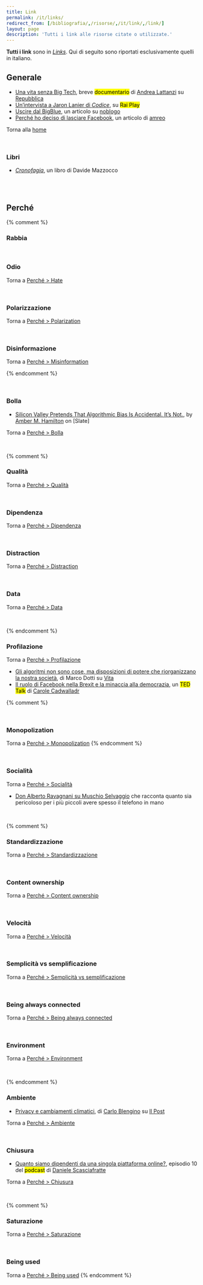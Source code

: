 ```yaml
---
title: Link
permalink: /it/links/
redirect_from: [/bibliografia/,/risorse/,/it/link/,/link/]
layout: page
description: 'Tutti i link alle risorse citate o utilizzate.'
---
```

<div class='blue box'>
	<strong>Tutti i link</strong> sono in <a href='/links'><em>Links</em></a>. Qui di seguito sono riportati esclusivamente quelli in italiano.
</div>

## Generale

- [Una vita senza Big Tech](https://www.youtube.com/watch?v=VCg3PzbC9vY 'Una vita senza Big Tech, storie di chi cerca alternative ai giganti del web'), breve <mark class='red'>documentario</mark> di [Andrea Lattanzi](https://it.linkedin.com/in/andrealattanzi 'Andrea Lattanzi su Linkedin') su [Repubblica](https://www.repubblica.it/ 'la Repubblica')
- [Un’intervista a Jaron Lanier di *Codice*](https://www.raiplay.it/video/2019/08/Codice-intervista-esclusiva-a-Jaron-Lanier-pioniere-della-realta-virtuale-98a38fd9-6fa9-46d6-9b49-f9deccc7d1c6.html 'Intervista a Jaron Lanier - Codice - Rai Play'), su <mark class='red'>Rai Play</mark>
- [Uscire dal BigBlue](https://noblogo.org/zainoinspalla/uscire-dal-big-blue 'Uscire dal Big Blue'), un articolo su [noblogo](https://noblogo.org 'noblogo')
- [Perché ho deciso di lasciare Facebook](https://amreolog.duckdns.org/~/SoftwareLiberoEticaDigitale/perch%C3%A9-ho-deciso-di-lasciare-facebook 'Perché ho deciso di lasciare Facebook • Plume'), un articolo di [amreo](https://amreolog.duckdns.org/@/amreo 'amreo’s blog')

Torna alla [home](/it/home 'Home')

<br>

### Libri

- <cite><a href='https://deditore.com/prodotto/cronofagia/' target='_blank' title='Cronofagia'>Cronofagia</a></cite>, un libro di Davide Mazzocco

<br>
<br>

## Perché
{% comment %}
### Rabbia

<br>

### Odio

Torna a [Perché > Hate](/perché#odio 'Hate')


<br>

### Polarizzazione

Torna a [Perché > Polarization](/perché#polarizzazione'Polarizzazione')

<br>

### Disinformazione

Torna a [Perché > Misinformation](/perché#disinformazione'Disinformazione')

{% endcomment %}

<br>

### Bolla

- [Silicon Valley Pretends That Algorithmic Bias Is Accidental. It’s Not.](https://slate.com/technology/2021/07/silicon-valley-algorithmic-bias-structural-racism.html), by [Amber M. Hamilton](http://ambermhamilton.com 'Amber M. Hamilton personal website') on [Slate]

Torna a [Perché > Bolla](/perché#bolla 'Bolla')

<br>

{% comment %}
### Qualità

Torna a [Perché > Qualità](/perché#qualità 'Qualità')

<br>

### Dipendenza

Torna a [Perché > Dipendenza](/perché#dipendenza 'Dipendenza')

<br>

### Distraction

Torna a [Perché > Distraction](/perché#distraction 'Distraction')

<br>

### Data

Torna a [Perché > Data](/perché#data 'Data')

<br>

{% endcomment %}
### Profilazione

Torna a [Perché > Profilazione](/perché#profilazione 'Profilazione')

- [Gli algoritmi non sono cose, ma disposizioni di potere che riorganizzano la nostra società](http://www.vita.it/it/interview/2021/01/26/gli-algoritmi-non-sono-cose-ma-disposizioni-di-potere-che-riorganizzan/397/ 'Gli algoritmi non sono cose, ma disposizioni di potere che riorganizzano la nostra società'), di Marco Dotti su [Vita](https://www.vita.it)
- [Il ruolo di Facebook nella Brexit e la minaccia alla democrazia](https://peertube.uno/videos/watch/e2875d76-2592-4f58-8f7a-3f749a3c6626?subtitle=it&autoplay=1 'Il ruolo di Facebook nella Brexit e la minaccia alla democrazia di Carole Cadwalladr'), un <mark class='red'>TED Talk</mark> di [Carole Cadwalladr](https://it.wikipedia.org/wiki/Carole_Cadwalladr 'Carole Cadwalladr su Wikipedia')

{% comment %}

<br>

### Monopolization

Torna a [Perché > Monopolization](/perché#monopolization 'Monopolization')
{% endcomment %}

<br>

### Socialità

Torna a [Perché > Socialità](/perché#socialità 'Socialità')

- [Don Alberto Ravagnani su Muschio Selvaggio](https://youtu.be/aZ2pn0tNoGQ?t=3625 'Ep.33 Don Alberto - Muschio Selvaggio Podcast') che racconta quanto sia pericoloso per i più piccoli avere spesso il telefono in mano

<br>

{% comment %}
### Standardizzazione

Torna a [Perché > Standardizzazione](/perché#standardizzazione 'Standardizzazione')

<br>

### Content ownership

Torna a [Perché > Content ownership](/perché#content-ownership 'Content Ownership')

<br>

### Velocità

Torna a [Perché > Velocità](/perché#velocità 'Velocità')

<br>

### Semplicità vs semplificazione

Torna a [Perché > Semplicità vs semplificazione](/perché#semplicità-vs-semplificazione 'Semplicità vs semplificazione')

<br>

### Being always connected

Torna a [Perché > Being always connected](/perché#being-always-connected 'Being Always Connected')

<br>

### Environment

Torna a [Perché > Environment](/perché#environment 'Environment')

<br>

{% endcomment %}
### Ambiente

- [Privacy e cambiamenti climatici](https://www.ilpost.it/carloblengino/2021/11/02/privacy-e-cambiamenti-climatici-alla-ricerca-di-una-buona-storia/ 'Privacy e cambiamenti climatici - Il Post'), di [Carlo Blengino](https://www.ilpost.it/carloblengino/ 'Pagina autore di Carlo Blengino su Il Post') su [Il Post](https://ilpost.it 'Il Post')

Torna a [Perché > Ambiente](/perché#ambiente 'Ambiente')

<br />

### Chiusura

- [Quanto siamo dipendenti da una singola piattaforma online?](https://funkwhale.it/library/tracks/1380/ 'Quanto siamo dipendenti da una singola piattaforma online?'), episodio 10 del <mark class='blue'>podcast</mark> di [Daniele Scasciafratte](https://daniele.tech 'Daniele Scasciafratte')

Torna a [Perché > Chiusura](/perché#chiusura 'Chiusura')

<br>

{% comment %}
### Saturazione

Torna a [Perché > Saturazione](/perché#saturazione 'Saturazione')

<br>

### Being used

Torna a [Perché > Being used](/perché#being-used 'Being used')
{% endcomment %}
